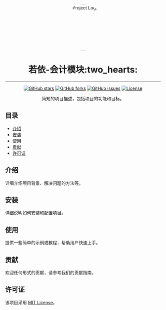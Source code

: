 <div style="text-align: center;">
  <img src="https://foruda.gitee.com/avatar/1699369775963451692/13673284_nekox41_1699369775.png!avatar200" alt="Project Logo" style="border-radius:50%" width="150">
</div>
<h1 style="text-align: center;">若依-会计模块:two_hearts:</h1>

---

<p style="text-align: center;">
  <a href="https://github.com/yourusername/yourproject/stargazers"><img src="https://img.shields.io/github/stars/yourusername/yourproject.svg?style=social&label=Star" alt="GitHub stars"></a>
  <a href="https://github.com/yourusername/yourproject/network/members"><img src="https://img.shields.io/github/forks/yourusername/yourproject.svg?style=social&label=Fork" alt="GitHub forks"></a>
  <a href="https://github.com/yourusername/yourproject/issues"><img src="https://img.shields.io/github/issues/yourusername/yourproject.svg" alt="GitHub issues"></a>
  <a href="https://github.com/yourusername/yourproject/blob/master/LICENSE"><img src="https://img.shields.io/github/license/yourusername/yourproject.svg" alt="License"></a>
</p>

<p style="text-align: center;">
  简短的项目描述，包括项目的功能和目标。
</p>

## 目录

- [介绍](#介绍)
- [安装](#安装)
- [使用](#使用)
- [贡献](#贡献)
- [许可证](#许可证)

## 介绍

详细介绍项目背景、解决问题的方法等。

## 安装

详细说明如何安装和配置项目。

## 使用

提供一些简单的示例或教程，帮助用户快速上手。

## 贡献

欢迎任何形式的贡献，请参考我们的贡献指南。

## 许可证

该项目采用 [MIT License](LICENSE)。



